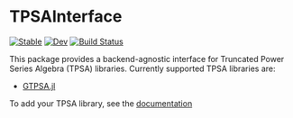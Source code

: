 # TPSAInterface

[![Stable](https://img.shields.io/badge/docs-stable-blue.svg)](https://bmad-sim.github.io/TPSAInterface.jl/stable/)
[![Dev](https://img.shields.io/badge/docs-dev-blue.svg)](https://bmad-sim.github.io/TPSAInterface.jl/dev/)
[![Build Status](https://github.com/bmad-sim/TPSAInterface.jl/actions/workflows/CI.yml/badge.svg?branch=main)](https://github.com/bmad-sim/TPSAInterface.jl/actions/workflows/CI.yml?query=branch%3Amain)

This package provides a backend-agnostic interface for Truncated Power Series Algebra (TPSA) libraries. Currently supported TPSA libraries are:

- [GTPSA.jl](https://github.com/bmad-sim/GTPSA.jl)

To add your TPSA library, see the [documentation](https://bmad-sim.github.io/TPSAInterface.jl/stable)